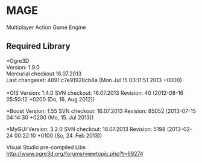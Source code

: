 ﻿MAGE
====
Multiplayer Action Game Engine


Required Library
----------------
*Ogre3D <br>
Version: 1.9.0 <br>
Mercurial checkout 16.07.2013 <br>
Last changeset: 4891:c7e91928cb8a (Mon Jul 15 03:11:51 2013 +0000) <br>
<br>
*OIS
Version: 1.4.0
SVN checkout: 16.07.2013
Revision: 40 (2012-08-16 05:50:12 +0200 (Do, 16. Aug 2012))

*Boost
Version: 1.55
SVN checkout: 16.07.2013
Revision: 85052 (2013-07-15 04:14:30 +0200 (Mo, 15. Jul 2013))

*MyGUI
Version: 3.2.0
SVN checkout: 16.07.2013
Revision: 5198 (2013-02-24 00:22:10 +0100 (So, 24. Feb 2013))

Visual Studio pre-compiled Libs	
http://www.ogre3d.org/forums/viewtopic.php?t=69274

